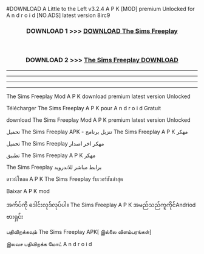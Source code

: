 #DOWNLOAD A Little to the Left v3.2.4 A P K [MOD] premium Unlocked for A n d r o i d [NO.ADS] latest version 8irc9 



<div align="center">

<h3>DOWNLOAD 1 >>> <a href="https://downloadmod1.web.app/?judul=The Sims Freeplay ">DOWNLOAD The Sims Freeplay </a></h3><br>

<h3>DOWNLOAD 2 >>> <a href="https://downloadmod1.web.app/?judul=The Sims Freeplay ">The Sims Freeplay  DOWNLOAD </a></h3>

</div>


----------------------------------------------------------

----------------------------------------------------------

----------------------------------------------------------

----------------------------------------------------------


The Sims Freeplay  Mod A P K download premium latest version Unlocked

Télécharger The Sims Freeplay  A P K pour A n d r o i d Gratuit

download The Sims Freeplay  Mod A P K premium latest version Unlocked

تحميل The Sims Freeplay  APK - تنزيل برنامج The Sims Freeplay  A P K مهكر

تحميل The Sims Freeplay  مهكر اخر اصدار

تطبيق The Sims Freeplay  A P K مهكر

The Sims Freeplay  برابط مباشر للاندرويد

ดาวน์โหลด A P K The Sims Freeplay  รับเวอร์ชันล่าสุด

Baixar A P K mod

အက်ပ်ကို ဒေါင်းလုဒ်လုပ်ပါ။ The Sims Freeplay  A P K အမည်သည်ကူကိုင်Andriod ဗားရှင်း

பதிவிறக்கவும் The Sims Freeplay  APK[ இல்லை விளம்பரங்கள்] 
 
இலவச பதிவிறக்க மோட் A n d r o i d



